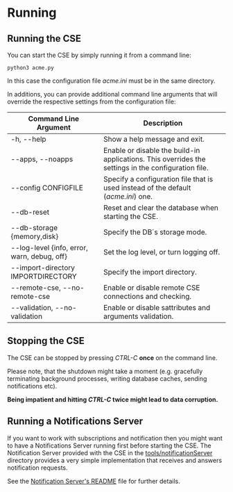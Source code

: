 # Running


## Running the CSE

You can start the CSE by simply running it from a command line:

	python3 acme.py

In this case the configuration file *acme.ini* must be in the same directory.

In additions, you can provide additional command line arguments that will override the respective settings from the configuration file:

| Command Line Argument | Description |
|----|----|
| -h, --help | Show a help message and exit. |
| --apps, --noapps | Enable or disable the build-in applications. This overrides the settings in the configuration file. |
| --config CONFIGFILE | Specify a configuration file that is used instead of the default (*acme.ini*) one. |
| --db-reset | Reset and clear the database when starting the CSE. |
| --db-storage {memory,disk} | Specify the DB´s storage mode. |
| --log-level {info, error, warn, debug, off} | Set the log level, or turn logging off. |
| --import-directory IMPORTDIRECTORY | Specify the import directory. |
| --remote-cse, --no-remote-cse | Enable or disable remote CSE connections and checking. |
| --validation, --no-validation | Enable or disable sattributes and arguments validation. |


## Stopping the CSE

The CSE can be stopped by pressing *CTRL-C* **once** on the command line. 

Please note, that the shutdown might take a moment (e.g. gracefully terminating background processes, writing database caches, sending notifications etc). 

**Being impatient and hitting *CTRL-C* twice might lead to data corruption.**


## Running a Notifications Server

If you want to work with subscriptions and notification then you might want to have a Notifications Server running first before starting the CSE. The Notification Server provided with the CSE in the [tools/notificationServer](../tools/notificationServer) directory provides a very simple implementation that receives and answers notification requests.

See the [Notification Server's README](../tools/notificationServer/README.md) file for further details.